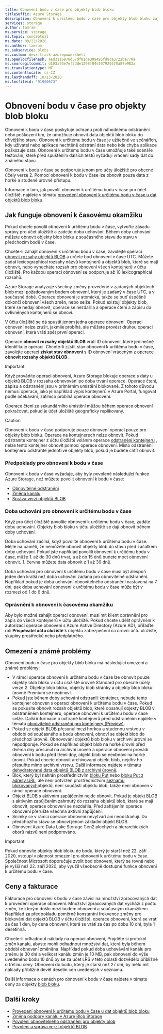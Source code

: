 ```yaml
---
title: Obnovení bodu v čase pro objekty blob bloku
titleSuffix: Azure Storage
description: Obnovení k určitému bodu v čase pro objekty blob bloku zajišťuje ochranu proti náhodnému odstranění nebo poškození tím, že vám umožní obnovit účet úložiště do předchozího stavu v daném časovém okamžiku.
services: storage
author: tamram
ms.service: storage
ms.topic: conceptual
ms.date: 09/22/2020
ms.author: tamram
ms.subservice: blobs
ms.custom: devx-track-azurepowershell
ms.openlocfilehash: aed3116976d57df81da399495fd9da3722ba770a
ms.sourcegitcommit: d103a93e7ef2dde1298f04e307920378a87e982a
ms.translationtype: MT
ms.contentlocale: cs-CZ
ms.lasthandoff: 10/13/2020
ms.locfileid: "91960673"
---
```

# <a name="point-in-time-restore-for-block-blobs"></a>Obnovení bodu v čase pro objekty blob bloku

Obnovení k bodu v čase poskytuje ochranu proti náhodnému odstranění nebo poškození tím, že umožňuje obnovit data objektů blob bloku do dřívějšího stavu. Obnovení k určitému bodu v čase je užitečné ve scénářích, kdy uživatel nebo aplikace nechtěně odstraní data nebo kde chyba aplikace poškozuje data. Obnovení k určitému bodu v čase umožňuje také scénáře testování, které před spuštěním dalších testů vyžadují vrácení sady dat do známého stavu.

Obnovení k bodu v čase se podporuje jenom pro účty úložiště pro obecné účely verze 2. Pomocí obnovení k bodu v čase lze obnovit pouze data z horké a studené úrovně přístupu.

Informace o tom, jak povolit obnovení k určitému bodu v čase pro účet úložiště, najdete v tématu [provedení obnovení k určitému bodu v čase u dat objektů blob bloku](point-in-time-restore-manage.md).

## <a name="how-point-in-time-restore-works"></a>Jak funguje obnovení k časovému okamžiku

Pokud chcete povolit obnovení k určitému bodu v čase, vytvořte zásadu správy pro účet úložiště a zadejte dobu uchování. Během doby uchování můžete obnovit objekty blob bloku z současného stavu do stavu v předchozím bodě v čase.

Chcete-li zahájit obnovení k určitému bodu v čase, zavolejte operaci [obnovit rozsahy objektů BLOB](/rest/api/storagerp/storageaccounts/restoreblobranges) a určete bod obnovení v čase UTC. Můžete zadat lexicographical rozsahy názvů kontejnerů a objektů blob, které se mají obnovit, nebo vynecháte rozsah pro obnovení všech kontejnerů v účtu úložiště. Pro každou operaci obnovení se podporuje až 10 lexicographical rozsahů.

Azure Storage analyzuje všechny změny provedené v zadaných objektech blob mezi požadovaným bodem obnovení, který je zadaný v čase UTC, a v současné době. Operace obnovení je atomická, takže se buď úspěšně dokončí obnovení všech změn, nebo selže. Pokud existují objekty blob, které se nedají obnovit, operace se nezdařila a operace čtení a zápisu do ovlivněných kontejnerů se obnoví.

V účtu úložiště se dá spustit jenom jedna operace obnovení. Operaci obnovení nelze zrušit, jakmile probíhá, ale můžete provést druhou operaci obnovení, která vrátí zpět první operaci.

Operace **obnovit rozsahy objektů BLOB** vrátí ID obnovení, které jedinečně identifikuje operaci. Chcete-li zjistit stav obnovení k určitému bodu v čase, zavolejte operaci **získat stav obnovení** s ID obnovení vráceným z operace **obnovit rozsahy objektů BLOB** .

> [!IMPORTANT]
> Když provádíte operaci obnovení, Azure Storage blokuje operace s daty u objektů BLOB v rozsahu obnovování po dobu trvání operace. Operace čtení, zápisu a odstranění jsou v primárním umístění blokované. Z tohoto důvodu nemusí operace, jako je například výpis kontejnerů v Azure Portal, fungovat podle očekávání, zatímco probíhá operace obnovení.
>
> Operace čtení ze sekundárního umístění můžou během operace obnovení pokračovat, pokud je účet úložiště geograficky replikovaný.

> [!CAUTION]
> Obnovení k bodu v čase podporuje pouze obnovení operací pouze pro objekty blob bloku. Operace na kontejnerech nelze obnovit. Pokud odstraníte kontejner z účtu úložiště voláním operace [odstranění kontejneru](/rest/api/storageservices/delete-container) , nelze tento kontejner obnovit pomocí operace obnovení. Místo odstranění kontejneru odstraňte jednotlivé objekty blob, pokud je budete chtít obnovit.

### <a name="prerequisites-for-point-in-time-restore"></a>Předpoklady pro obnovení k bodu v čase

Obnovení k bodu v čase vyžaduje, aby byly povolené následující funkce Azure Storage, než můžete povolit obnovení k bodu v čase:

- [Obnovitelné odstranění](soft-delete-overview.md)
- [Změna kanálu](storage-blob-change-feed.md)
- [Správa verzí objektů BLOB](versioning-overview.md)

### <a name="retention-period-for-point-in-time-restore"></a>Doba uchování pro obnovení k určitému bodu v čase

Když pro účet úložiště povolíte obnovení k určitému bodu v čase, zadáte dobu uchování. Objekty blob bloku v účtu úložiště se dají obnovit během doby uchování.

Doba uchování začíná, když povolíte obnovení k určitému bodu v čase. Mějte na paměti, že nemůžete obnovit objekty blob do stavu před začátkem doby uchování. Pokud jste například povolili obnovení k určitému bodu v čase, může 1. až do 30 dnů trvat, a až do 15 dnů budete moct obnovení obnovit. 1. června můžete data obnovit z 1 až 30 dnů.

Doba uchování pro obnovení k určitému bodu v čase musí být alespoň jeden den kratší než doba uchování zadaná pro obnovitelné odstranění. Například pokud je doba uchování obnovitelného odstranění nastavená na 7 dní, pak doba uchování obnovení k určitému bodu v čase může být v rozmezí od 1 do 6 dnů.

### <a name="permissions-for-point-in-time-restore"></a>Oprávnění k obnovení k časovému okamžiku

Aby bylo možné zahájit operaci obnovení, musí mít klient oprávnění pro zápis do všech kontejnerů v účtu úložiště. Pokud chcete udělit oprávnění k autorizaci operace obnovení s Azure Active Directory (Azure AD), přiřaďte roli **Přispěvatel účtu úložiště** k objektu zabezpečení na úrovni účtu úložiště, skupiny prostředků nebo předplatného.

## <a name="limitations-and-known-issues"></a>Omezení a známé problémy

Obnovení bodu v čase pro objekty blob bloku má následující omezení a známé problémy:

- V rámci operace obnovení k určitému bodu v čase lze obnovit pouze objekty blob bloku v účtu úložiště úrovně Standard pro obecné účely verze 2. Objekty blob bloku, objekty blob stránky a objekty blob bloku úrovně Premium se neobnoví. 
- Pokud jste během doby uchování odstranili kontejner, nebude tento kontejner obnoven s operací obnovení k určitému bodu v čase. Pokud se pokusíte obnovit rozsah objektů blob, které obsahují objekty BLOB v odstraněném kontejneru, operace obnovení k určitému bodu v čase selže. Další informace o ochraně kontejnerů před odstraněním najdete v tématu [obnovitelné odstranění pro kontejnery (Preview)](soft-delete-container-overview.md).
- Pokud se objekt BLOB přesunul mezi horkou a studenou vrstvou v období od současného a bodu obnovení, obnoví se objekt blob do předchozí úrovně. Obnovování objektů blob bloku v archivní úrovni se nepodporuje. Pokud se například objekt blob na horké úrovni před dvěma dny přesunul na archivní úroveň a operace obnovení provádí obnovení k bodu před třemi dny, objekt blob se neobnoví na horké úrovni. Pokud chcete obnovit archivovaný objekt blob, nejdřív ho přesuňte mimo archivní vrstvu. Další informace najdete v tématu [dehydratované data objektů BLOB z archivní úrovně](storage-blob-rehydration.md).
- Blok, který byl nahrán prostřednictvím [bloku Put](/rest/api/storageservices/put-block) nebo [bloku Put z adresy URL](/rest/api/storageservices/put-block-from-url), ale není potvrzen prostřednictvím [seznamu blokovaných](/rest/api/storageservices/put-block-list)objektů, není součástí objektu blob, takže není obnoven v rámci operace obnovení.
- Objekt BLOB s aktivním zapůjčením nejde obnovit. Pokud je objekt BLOB s aktivním zapůjčením zahrnutý do rozsahu objektů blob, které se mají obnovit, operace obnovení se nezdařila. Před zahájením operace obnovení přerušte všechna aktivní zapůjčení.
- Snímky se v rámci operace obnovení nevytváří ani neodstraňují. Do předchozího stavu se obnoví jenom základní objekt BLOB.
- Obnovení Azure Data Lake Storage Gen2 plochých a hierarchických oborů názvů není podporováno.

> [!IMPORTANT]
> Pokud obnovíte objekty blob bloku do bodu, který je starší než 22. září 2020, vstoupí v platnost omezení pro obnovení k určitému bodu v čase. Společnost Microsoft doporučuje zvolit bod obnovení, který se rovná nebo je vyšší než 22. září 2020, aby využil všeobecně dostupné funkce obnovení k určitému bodu v čase.

## <a name="pricing-and-billing"></a>Ceny a fakturace

Fakturace pro obnovení k bodu v čase závisí na množství zpracovaných dat k provedení operace obnovení. Množství zpracovaných dat vychází z počtu změn, ke kterým došlo mezi bodem obnovení a současným okamžikem. Například za předpokladu poměrně konstantní frekvence změny pro blokování dat objektů BLOB v účtu úložiště, operace obnovení, která se vrátí za čas 1 den, by cena obnovení, která se vrátí za čas po dobu 10 dní, byla 1 desetinná.

Chcete-li odhadnout náklady na operaci obnovení, Projděte si protokol změn kanálu, abyste mohli odhadnout množství dat, která byla během období obnovení změněna. Například pokud doba uchovávání kanálu pro změnu je 30 dní a velikost kanálu změn je 10 MB, pak obnovení do výše uvedeného bodu 10 dnů by se za účet LRS v této oblasti dozvědělo přibližně o třetinu ceny. Obnovení do bodu, který je starší než 27 dní, by mělo mít náklady přibližně devět desetin cen uvedených v seznamu.

Další informace o cenách pro obnovení k bodu v čase najdete v tématu ceny za objekty [blob bloku](https://azure.microsoft.com/pricing/details/storage/blobs/).

## <a name="next-steps"></a>Další kroky

- [Provedení obnovení k určitému bodu v čase u dat objektů blob bloku](point-in-time-restore-manage.md)
- [Změna podpory kanálu v Azure Blob Storage](storage-blob-change-feed.md)
- [Povolení obnovitelného odstranění pro objekty blob](soft-delete-enable.md)
- [Povolení a správa verzí objektů BLOB](versioning-enable.md)
